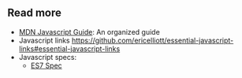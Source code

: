 ## Read more
- [MDN Javascript Guide](https://developer.mozilla.org/en-US/docs/Web/JavaScript/Guide): An organized guide
- Javascript links https://github.com/ericelliott/essential-javascript-links#essential-javascript-links
- Javascript specs:
  - [ES7 Spec](http://www.ecma-international.org/ecma-262/7.0/index.html)

